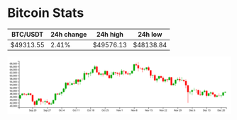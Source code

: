 # Bitcoin Stats

BTC/USDT|24h change|24h high|24h low|
|---|---|---|---|
|$49313.55|2.41%|$49576.13|$48138.84|

<img src="./chart.svg">
